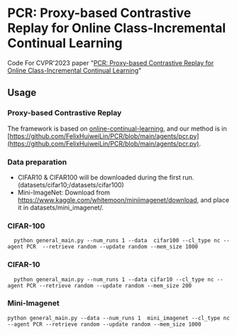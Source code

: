 # PCR: Proxy-based Contrastive Replay for Online Class-Incremental Continual Learning
Code For CVPR'2023 paper "[PCR: Proxy-based Contrastive Replay for Online Class-Incremental Continual Learning](https://arxiv.org/abs/2304.04408)"

## Usage
### Proxy-based Contrastive Replay
The framework is based on [online-continual-learning](https://github.com/RaptorMai/online-continual-learning), and our method is in [https://github.com/FelixHuiweiLin/PCR/blob/main/agents/pcr.py](https://github.com/FelixHuiweiLin/PCR/blob/main/agents/pcr.py).

### Data preparation
- CIFAR10 & CIFAR100 will be downloaded during the first run. (datasets/cifar10;/datasets/cifar100)
- Mini-ImageNet: Download from https://www.kaggle.com/whitemoon/miniimagenet/download, and place it in datasets/mini_imagenet/.


### CIFAR-100
```shell
  python general_main.py --num_runs 1 --data  cifar100 --cl_type nc --agent PCR  --retrieve random --update random --mem_size 1000
 ```

 ### CIFAR-10
```shell
  python general_main.py --num_runs 1 --data cifar10 --cl_type nc --agent PCR --retrieve random --update random --mem_size 200
 ```
 
 ### Mini-Imagenet
```shell
python general_main.py --data --num_runs 1  mini_imagenet --cl_type nc --agent PCR --retrieve random --update random --mem_size 1000
 ```
